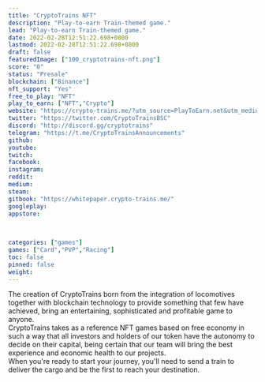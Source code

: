 ```yaml
---
title: "CryptoTrains NFT"
description: "Play-to-earn Train-themed game."
lead: "Play-to-earn Train-themed game."
date: 2022-02-28T12:51:22.698+0800
lastmod: 2022-02-28T12:51:22.698+0800
draft: false
featuredImage: ["100_cryptotrains-nft.png"]
score: "0"
status: "Presale"
blockchain: ["Binance"]
nft_support: "Yes"
free_to_play: "NFT"
play_to_earn: ["NFT","Crypto"]
website: "https://crypto-trains.me/?utm_source=PlayToEarn.net&utm_medium=organic&utm_campaign=gamepage"
twitter: "https://twitter.com/CryptoTrainsBSC"
discord: "http://discord.gg/cryptotrains"
telegram: "https://t.me/CryptoTrainsAnnouncements"
github: 
youtube: 
twitch: 
facebook: 
instagram: 
reddit: 
medium: 
steam: 
gitbook: "https://whitepaper.crypto-trains.me/"
googleplay: 
appstore: 

  
    
categories: ["games"]
games: ["Card","PVP","Racing"]
toc: false
pinned: false
weight: 
---
```

The creation of CryptoTrains born from the integration of locomotives together with blockchain technology to provide something that few have achieved, bring an entertaining, sophisticated and profitable game to anyone.<br> CryptoTrains takes as a reference NFT games based on free economy in such a way that all investors and holders of our token have the autonomy to decide on their capital, being certain that our team will bring the best experience and economic health to our projects.<br> When you're ready to start your journey, you'll need to send a train to deliver the cargo and be the first to reach your destination.